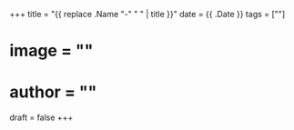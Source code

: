 +++
title = "{{ replace .Name "-" " " | title }}"
date = {{ .Date }}
tags = [""]
# image = ""
# author = ""
draft = false
+++

